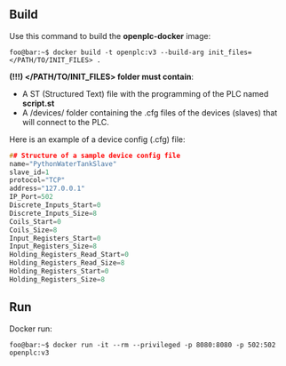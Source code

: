 ## Build

Use this command to build the **openplc-docker** image:

```console
foo@bar:~$ docker build -t openplc:v3 --build-arg init_files=</PATH/TO/INIT_FILES> .
```

**(!!!) </PATH/TO/INIT_FILES> folder must contain**:

- A ST (Structured Text) file with the programming of the PLC named **script.st** 
- A /devices/ folder containing the .cfg files of the devices (slaves) that will connect to the PLC.

Here is an example of a device config (.cfg) file:

```c
## Structure of a sample device config file
name="PythonWaterTankSlave"
slave_id=1
protocol="TCP"
address="127.0.0.1"
IP_Port=502
Discrete_Inputs_Start=0
Discrete_Inputs_Size=8
Coils_Start=0
Coils_Size=8
Input_Registers_Start=0
Input_Registers_Size=8
Holding_Registers_Read_Start=0
Holding_Registers_Read_Size=8
Holding_Registers_Start=0
Holding_Registers_Size=8
```
## Run


Docker run:

```console
foo@bar:~$ docker run -it --rm --privileged -p 8080:8080 -p 502:502 openplc:v3
```

